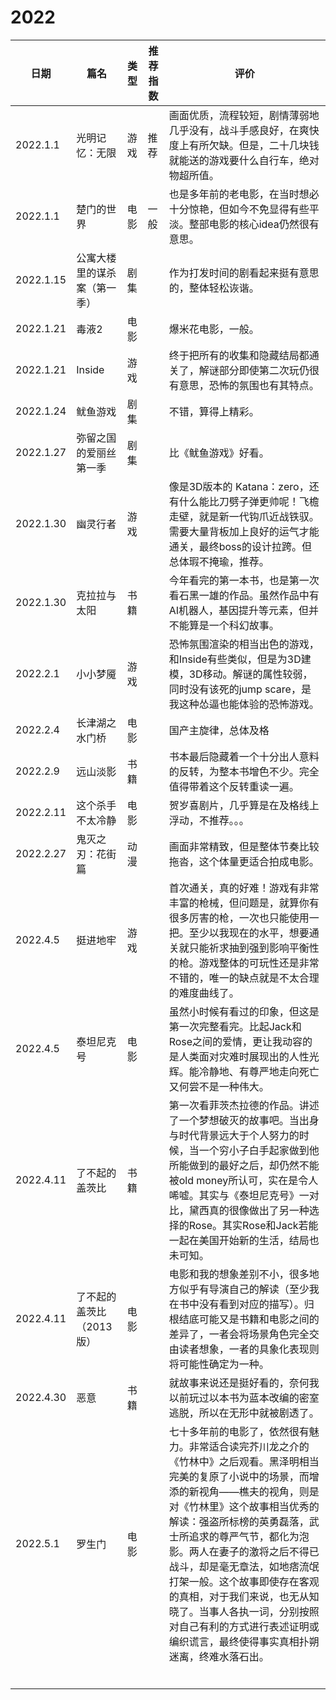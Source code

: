 # 2022

| 日期     | 篇名           | 类型 | 推荐指数 |评价|
| -------- | -------------- | ---- | ---- | ---- |
| 2022.1.1 | 光明记忆：无限 | 游戏 | 推荐 |画面优质，流程较短，剧情薄弱地几乎没有，战斗手感良好，在爽快度上有所欠缺。但是，二十几块钱就能送的游戏要什么自行车，绝对物超所值。|
| 2022.1.1 | 楚门的世界 | 电影 | 一般 |也是多年前的老电影，在当时想必十分惊艳，但如今不免显得有些平淡。整部电影的核心idea仍然很有意思。|
| 2022.1.15 | 公寓大楼里的谋杀案（第一季） | 剧集 | |作为打发时间的剧看起来挺有意思的，整体轻松诙谐。|
| 2022.1.21 | 毒液2                        | 电影 |          | 爆米花电影，一般。                                           |
| 2022.1.21 | Inside | 游戏 | |终于把所有的收集和隐藏结局都通关了，解谜部分即使第二次玩仍很有意思，恐怖的氛围也有其特点。|
| 2022.1.24 | 鱿鱼游戏 | 剧集 | |不错，算得上精彩。|
| 2022.1.27 | 弥留之国的爱丽丝 第一季 | 剧集 | |比《鱿鱼游戏》好看。|
| 2022.1.30 | 幽灵行者 | 游戏 | |像是3D版本的 Katana：zero，还有什么能比刀劈子弹更帅呢！飞檐走壁，就是新一代钩爪近战铁驭。需要大量背板加上良好的运气才能通关，最终boss的设计拉跨。但总体瑕不掩瑜，推荐。|
| 2022.1.30 | 克拉拉与太阳 | 书籍 | |今年看完的第一本书，也是第一次看石黑一雄的作品。虽然作品中有AI机器人，基因提升等元素，但并不能算是一个科幻故事。|
| 2022.2.1 | 小小梦魇 | 游戏 | |恐怖氛围渲染的相当出色的游戏，和Inside有些类似，但是为3D建模，3D移动。解谜的属性较弱，同时没有该死的jump scare，是我这种怂逼也能体验的恐怖游戏。|
| 2022.2.4 | 长津湖之水门桥 | 电影 | | 国产主旋律，总体及格 |
| 2022.2.9 | 远山淡影 | 书籍 | | 书本最后隐藏着一个十分出人意料的反转，为整本书增色不少。完全值得带着这个反转重读一遍。 |
| 2022.2.11 | 这个杀手不太冷静 | 电影 | | 贺岁喜剧片，几乎算是在及格线上浮动，不推荐。。。 |
| 2022.2.27 | 鬼灭之刃：花街篇 | 动漫 | | 画面非常精致，但是整体节奏比较拖沓，这个体量更适合拍成电影。 |
| 2022.4.5 | 挺进地牢 | 游戏 | | 首次通关，真的好难！游戏有非常丰富的枪械，但问题是，就算你有很多厉害的枪，一次也只能使用一把。至少以我现在的水平，想要通关就只能祈求抽到强到影响平衡性的枪。游戏整体的可玩性还是非常不错的，唯一的缺点就是不太合理的难度曲线了。 |
| 2022.4.5 | 泰坦尼克号 | 电影 | | 虽然小时候有看过的印象，但这是第一次完整看完。比起Jack和Rose之间的爱情，更让我动容的是人类面对灾难时展现出的人性光辉。能冷静地、有尊严地走向死亡又何尝不是一种伟大。 |
| 2022.4.11 | 了不起的盖茨比 | 书籍 | | 第一次看菲茨杰拉德的作品。讲述了一个梦想破灭的故事吧。当出身与时代背景远大于个人努力的时候，当一个穷小子白手起家做到他所能做到的最好之后，却仍然不能被old money所认可，实在是令人唏嘘。其实与《泰坦尼克号》一对比，黛西真的很像做出了另一种选择的Rose。其实Rose和Jack若能一起在美国开始新的生活，结局也未可知。 |
| 2022.4.11 | 了不起的盖茨比（2013版） | 电影 | | 电影和我的想象差别不小，很多地方似乎有导演自己的解读（至少我在书中没有看到对应的描写）。归根结底可能又是书籍和电影之间的差异了，一者会将场景角色完全交由读者想象，一者的具象化表现则将可能性确定为一种。 |
| 2022.4.30 | 恶意 | 书籍 | | 就故事来说还是挺好看的，奈何我以前玩过以本书为蓝本改编的密室逃脱，所以在无形中就被剧透了。 |
| 2022.5.1 | 罗生门 | 电影 | | 七十多年前的电影了，依然很有魅力。非常适合读完芥川龙之介的《竹林中》之后观看。黑泽明相当完美的复原了小说中的场景，而增添的新视角——樵夫的视角，则是对《竹林里》这个故事相当优秀的解读：强盗所标榜的英勇磊落，武士所追求的尊严气节，都化为泡影。两人在妻子的激将之后不得已战斗，却是毫无章法，如地痞流氓打架一般。这个故事即使存在客观的真相，对于我们来说，也无从知晓了。当事人各执一词，分别按照对自己有利的方式进行表述证明或编织谎言，最终使得事实真相扑朔迷离，终难水落石出。 |
| | | | | |
| | | | | |
| | | | | |
| | | | | |
| | | | | |
| | | | | |